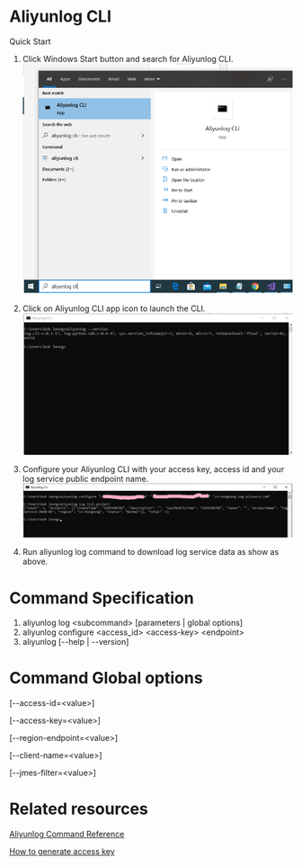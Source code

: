 # Aliyunlog CLI
Quick Start
1. Click Windows Start button and search for Aliyunlog CLI.
![](https://raw.githubusercontent.com/kokleong98/aliyunlog-cli/master/docs/menu-cli.png)

2. Click on Aliyunlog CLI app icon to launch the CLI.
![](https://raw.githubusercontent.com/kokleong98/aliyunlog-cli/master/docs/cli.png)

3. Configure your Aliyunlog CLI with your access key, access id and your log service public endpoint name. 
![](https://raw.githubusercontent.com/kokleong98/aliyunlog-cli/master/docs/sample-command.png)

4. Run aliyunlog log command to download log service data as show as above.

# Command Specification
1. aliyunlog log \<subcommand\> [parameters | global options]
2. aliyunlog configure \<access_id\> \<access-key\> \<endpoint\>
3. aliyunlog [--help | --version]

# Command Global options
\[--access-id=\<value\>\]

\[--access-key=\<value\>\]

\[--region-endpoint=\<value\>\]

\[--client-name=\<value\>\]

\[--jmes-filter=\<value\>\]

# Related resources
[Aliyunlog Command Reference](https://aliyun-log-cli.readthedocs.io/en/latest/README.html#command-reference)

[How to generate access key](https://github.com/kokleong98/aliyunlog-cli/blob/master/docs/access.md)
